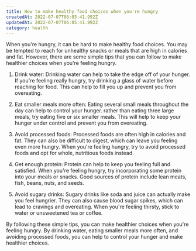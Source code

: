 ```yaml
---
title: How to make healthy food choices when you're hungry
createdAt: 2022-07-07T06:05:41.992Z
updatedAt: 2022-07-07T06:05:41.992Z
category: health
---
```


When you're hungry, it can be hard to make healthy food choices. You may be tempted to reach for unhealthy snacks or meals that are high in calories and fat. However, there are some simple tips that you can follow to make healthier choices when you're feeling hungry.

1. Drink water: Drinking water can help to take the edge off of your hunger. If you're feeling really hungry, try drinking a glass of water before reaching for food. This can help to fill you up and prevent you from overeating.

2. Eat smaller meals more often: Eating several small meals throughout the day can help to control your hunger. rather than eating three large meals, try eating five or six smaller meals. This will help to keep your hunger under control and prevent you from overeating.

3. Avoid processed foods: Processed foods are often high in calories and fat. They can also be difficult to digest, which can leave you feeling even more hungry. When you're feeling hungry, try to avoid processed foods and opt for whole, nutritious foods instead.

4. Get enough protein: Protein can help to keep you feeling full and satisfied. When you're feeling hungry, try incorporating some protein into your meals or snacks. Good sources of protein include lean meats, fish, beans, nuts, and seeds.

5. Avoid sugary drinks: Sugary drinks like soda and juice can actually make you feel hungrier. They can also cause blood sugar spikes, which can lead to cravings and overeating. When you're feeling thirsty, stick to water or unsweetened tea or coffee.

By following these simple tips, you can make healthier choices when you're feeling hungry. By drinking water, eating smaller meals more often, and avoiding processed foods, you can help to control your hunger and make healthier choices.
